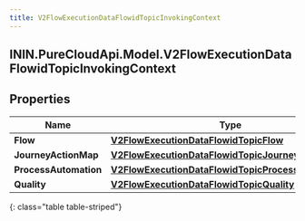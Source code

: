 ```yaml
---
title: V2FlowExecutionDataFlowidTopicInvokingContext
---
```

## ININ.PureCloudApi.Model.V2FlowExecutionDataFlowidTopicInvokingContext

## Properties

|Name | Type | Description | Notes|
|------------ | ------------- | ------------- | -------------|
| **Flow** | [**V2FlowExecutionDataFlowidTopicFlow**](V2FlowExecutionDataFlowidTopicFlow.html) |  | [optional] |
| **JourneyActionMap** | [**V2FlowExecutionDataFlowidTopicJourneyActionMap**](V2FlowExecutionDataFlowidTopicJourneyActionMap.html) |  | [optional] |
| **ProcessAutomation** | [**V2FlowExecutionDataFlowidTopicProcessAutomation**](V2FlowExecutionDataFlowidTopicProcessAutomation.html) |  | [optional] |
| **Quality** | [**V2FlowExecutionDataFlowidTopicQuality**](V2FlowExecutionDataFlowidTopicQuality.html) |  | [optional] |
{: class="table table-striped"}


